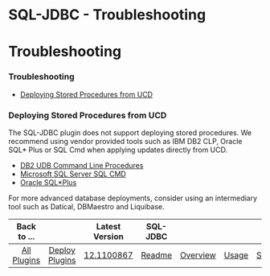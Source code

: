 
SQL-JDBC - Troubleshooting
==========================

# Troubleshooting



### Troubleshooting




 


* [Deploying Stored Procedures from UCD](https://www.urbancode.com/plugindoc/ibmucd/sql-jdbc/5-641601/troubleshooting/stored-procedures-support/)


### Deploying Stored Procedures from UCD




 


The SQL-JDBC plugin does not support deploying stored procedures. We recommend using vendor provided tools such as IBM DB2 CLP, Oracle SQL\* Plus or SQL Cmd when applying updates directly from UCD.


* [DB2 UDB Command Line Procedures](https://www.ibm.com/developerworks/data/library/techarticle/dm-0503melnyk/)
* [Microsoft SQL Server SQL CMD](https://www.urbancode.com/plugin/microsoft-sql-server-sqlcmd-ibmucd/)
* [Oracle SQL\*Plus](https://www.urbancode.com/plugin/oracle-sqlplus-ibmucd-2/)


For more advanced database deployments, consider using an intermediary tool such as Datical, DBMaestro and Liquibase.




|Back to ...||Latest Version|SQL-JDBC |||||
| :---: | :---: | :---: | :---: | :---: | :---: | :---: | :---: |
|[All Plugins](../../index.md)|[Deploy Plugins](../README.md)|[12.1100867](https://raw.githubusercontent.com/UrbanCode/IBM-UCD-PLUGINS/main/files/SQL-JDBC/SQL-JDBC-12.1100867.zip)|[Readme](README.md)|[Overview](overview.md)|[Usage](usage.md)|[Steps](steps.md)|[Downloads](downloads.md)|
